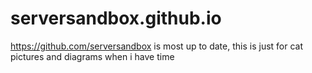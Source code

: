 # serversandbox.github.io
https://github.com/serversandbox is most up to date, this is just for cat pictures and diagrams when i have time
